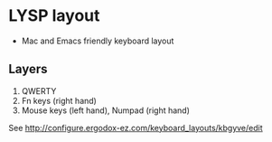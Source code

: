 # LYSP layout

* Mac and Emacs friendly keyboard layout

## Layers

1. QWERTY
2. Fn keys (right hand)
3. Mouse keys (left hand), Numpad (right hand)

See http://configure.ergodox-ez.com/keyboard_layouts/kbgyve/edit
